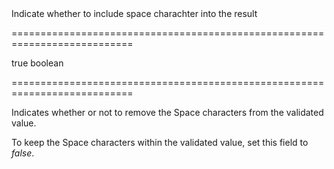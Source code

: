 <!--**
/*-------------------------------------------
    Auto-generated file. Do not modify.
-------------------------------------------

**-->
<!--d-->Indicate whether to include space charachter into the result<!--/d-->
===========================================================================
<!--default-->true<!--/default-->
<!--type-->boolean<!--/type-->
===========================================================================

<!--shortDescription-->
Indicates whether or not to remove the Space characters from the validated value.
<!--/shortDescription-->

<!--fullDescription-->
To keep the Space characters within the validated value, set this field to *false*.
<!--/fullDescription-->